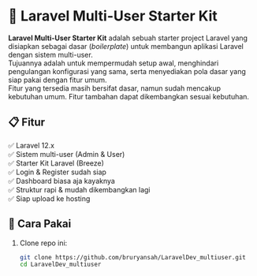 # 🚀 Laravel Multi-User Starter Kit

**Laravel Multi-User Starter Kit** adalah sebuah starter project Laravel yang disiapkan sebagai dasar (*boilerplate*) untuk membangun aplikasi Laravel dengan sistem multi-user.  
Tujuannya adalah untuk mempermudah setup awal, menghindari pengulangan konfigurasi yang sama, serta menyediakan pola dasar yang siap pakai dengan fitur umum.  
Fitur yang tersedia masih bersifat dasar, namun sudah mencakup kebutuhan umum. Fitur tambahan dapat dikembangkan sesuai kebutuhan.

## 📋 Fitur
✅ Laravel 12.x  
✅ Sistem multi-user (Admin & User)  
✅ Starter Kit Laravel (Breeze)  
✅ Login & Register sudah siap  
✅ Dashboard biasa aja kayaknya  
✅ Struktur rapi & mudah dikembangkan lagi  
✅ Siap upload ke hosting

## 🔧 Cara Pakai
1. Clone repo ini:  
   ```bash
   git clone https://github.com/bruryansah/LaravelDev_multiuser.git
   cd LaravelDev_multiuser
